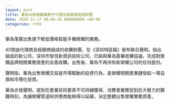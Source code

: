 ```yaml
---
layout: post
title: 華為出售榮耀業務予代理及經銷商組成財團
date: 2020-11-17 08:04:36.000000000 +08:00
categories: rthk
---
```


華為落實出售旗下較低價格智能手機榮耀的業務。

40間由代理商及經銷商組成的收購財團，在《深圳特區報》發布聯合聲明，指出組成的新公司，深圳市智信新資訊技術公司，已經與華為簽署收購協議，完成對榮耀品牌相關業務資產的全面收購。出售後，華為不再持有新榮耀公司的任何股份。

聲明指，華為出售榮耀交易是市場驅動的投資行為，是榮耀相關產業鏈發起一場自救和市場化投資。

華為亦發聲明，提到在產業技術要素不可持續獲得、消費者業務受到巨大壓力的艱難時刻，為讓榮耀管道和供應商能夠得以延續，決定整體出售榮耀業務資產。
